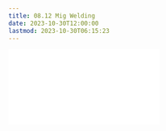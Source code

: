 ```yaml
---
title: 08.12 Mig Welding
date: 2023-10-30T12:00:00
lastmod: 2023-10-30T06:15:23
---
```


![Link to included file content](../../../../metalworking/mig-welding.md)
